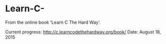 # Learn-C-
From the online book 'Learn C The Hard Way'.

Current progress: 
http://c.learncodethehardway.org/book/
Date: August 18, 2015
